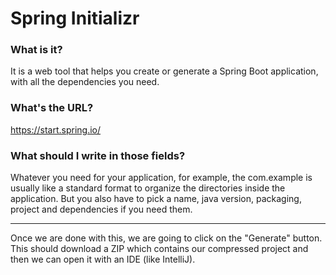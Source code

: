 # Spring Initializr

### What is it?
It is a web tool that helps you create or generate a Spring Boot application, with all the dependencies you need.

### What's the URL?
https://start.spring.io/

### What should I write in those fields?
Whatever you need for your application, for example, the com.example is usually like a standard format to organize the directories inside the application. But you also have to pick a name, java version, packaging, project and dependencies if you need them.
___

Once we are done with this, we are going to click on the "Generate" button. This should download a ZIP which contains our compressed project and then we can open it with an IDE (like IntelliJ).